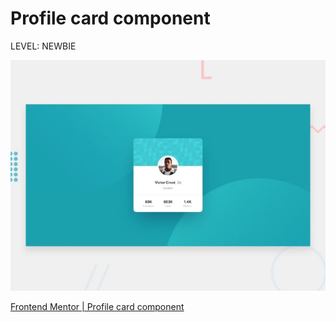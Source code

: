 # Profile card component

LEVEL: NEWBIE

![dia0o9uigiiz4gebiqps.jpeg](Profile%20card%20component%20d9df41d2839e4ee6a6e2236e30fa52d3/dia0o9uigiiz4gebiqps.jpeg)

[Frontend Mentor | Profile card component](https://minna1025.github.io/FrontendMentor/profile-card-component-main/index.html)
